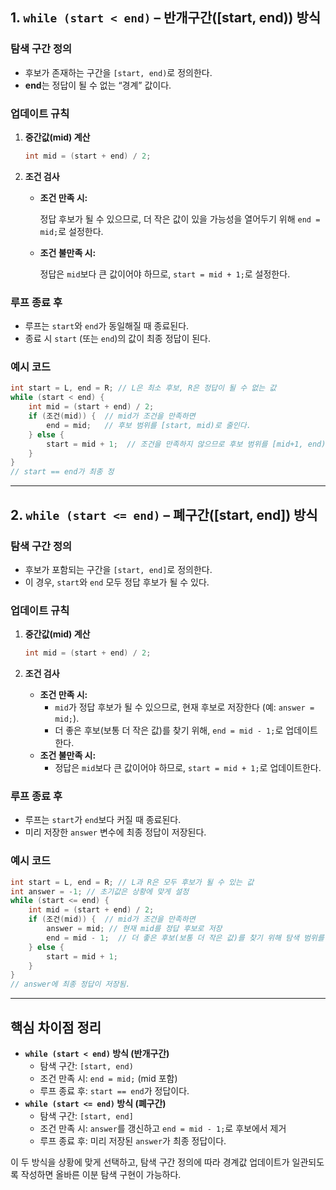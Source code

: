 ## 1. `while (start < end)` – 반개구간([start, end)) 방식

### 탐색 구간 정의

- 후보가 존재하는 구간을 `[start, end)`로 정의한다.
- **end**는 정답이 될 수 없는 “경계” 값이다.

### 업데이트 규칙

1. **중간값(mid) 계산**
    
    ```java
    int mid = (start + end) / 2;
    ```
    
2. **조건 검사**
    - **조건 만족 시:**
        
        정답 후보가 될 수 있으므로, 더 작은 값이 있을 가능성을 열어두기 위해 `end = mid;`로 설정한다.
        
    - **조건 불만족 시:**
        
        정답은 `mid`보다 큰 값이어야 하므로, `start = mid + 1;`로 설정한다.
        

### 루프 종료 후

- 루프는 `start`와 `end`가 동일해질 때 종료된다.
- 종료 시 `start` (또는 `end`)의 값이 최종 정답이 된다.

### 예시 코드

```java
int start = L, end = R; // L은 최소 후보, R은 정답이 될 수 없는 값
while (start < end) {
    int mid = (start + end) / 2;
    if (조건(mid)) {  // mid가 조건을 만족하면
        end = mid;   // 후보 범위를 [start, mid)로 줄인다.
    } else {
        start = mid + 1;  // 조건을 만족하지 않으므로 후보 범위를 [mid+1, end)로 좁힌다.
    }
}
// start == end가 최종 정

```

---

## 2. `while (start <= end)` – 폐구간([start, end]) 방식

### 탐색 구간 정의

- 후보가 포함되는 구간을 `[start, end]`로 정의한다.
- 이 경우, `start`와 `end` 모두 정답 후보가 될 수 있다.

### 업데이트 규칙

1. **중간값(mid) 계산**
    
    ```java
    int mid = (start + end) / 2;
    ```
    
2. **조건 검사**
    - **조건 만족 시:**
        - `mid`가 정답 후보가 될 수 있으므로, 현재 후보로 저장한다 (예: `answer = mid;`).
        - 더 좋은 후보(보통 더 작은 값)를 찾기 위해, `end = mid - 1;`로 업데이트한다.
    - **조건 불만족 시:**
        - 정답은 `mid`보다 큰 값이어야 하므로, `start = mid + 1;`로 업데이트한다.

### 루프 종료 후

- 루프는 `start`가 `end`보다 커질 때 종료된다.
- 미리 저장한 `answer` 변수에 최종 정답이 저장된다.

### 예시 코드

```java
int start = L, end = R; // L과 R은 모두 후보가 될 수 있는 값
int answer = -1; // 초기값은 상황에 맞게 설정
while (start <= end) {
    int mid = (start + end) / 2;
    if (조건(mid)) {  // mid가 조건을 만족하면
        answer = mid; // 현재 mid를 정답 후보로 저장
        end = mid - 1;  // 더 좋은 후보(보통 더 작은 값)를 찾기 위해 탐색 범위를 [start, mid-1]로 좁힌다.
    } else {
        start = mid + 1;
    }
}
// answer에 최종 정답이 저장됨.
```

---

## 핵심 차이점 정리

- **`while (start < end)` 방식 (반개구간)**
    - 탐색 구간: `[start, end)`
    - 조건 만족 시: `end = mid;` (mid 포함)
    - 루프 종료 후: `start == end`가 정답이다.
- **`while (start <= end)` 방식 (폐구간)**
    - 탐색 구간: `[start, end]`
    - 조건 만족 시: `answer`를 갱신하고 `end = mid - 1;`로 후보에서 제거
    - 루프 종료 후: 미리 저장된 `answer`가 최종 정답이다.

이 두 방식을 상황에 맞게 선택하고, 탐색 구간 정의에 따라 경계값 업데이트가 일관되도록 작성하면 올바른 이분 탐색 구현이 가능하다.